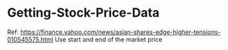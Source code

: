 # Getting-Stock-Price-Data

Ref: https://finance.yahoo.com/news/asian-shares-edge-higher-tensions-010545575.html
Use start and end of the market price
